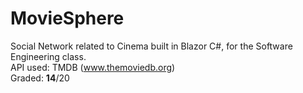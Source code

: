# MovieSphere
Social Network related to Cinema built in Blazor C#, for the Software Engineering class.
<br>
API used: TMDB (www.themoviedb.org)
<br>
Graded: <strong>14</strong>/20

